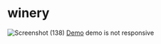 # winery
![Screenshot (138)](https://github.com/user-attachments/assets/1e9b0bef-6dbf-4277-b8a5-2a9b85cebb83)
[Demo](https://pedramnae.github.io/winery/) demo is not responsive

